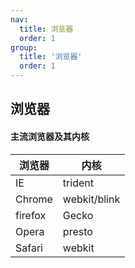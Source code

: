 ```yaml
---
nav:
  title: 浏览器
  order: 1
group:
  title: '浏览器'
  order: 1
---
```


## 浏览器

#### 主流浏览器及其内核

| 浏览器  | 内核         |
| ------- | ------------ |
| IE      | trident      |
| Chrome  | webkit/blink |
| firefox | Gecko        |
| Opera   | presto       |
| Safari  | webkit       |
